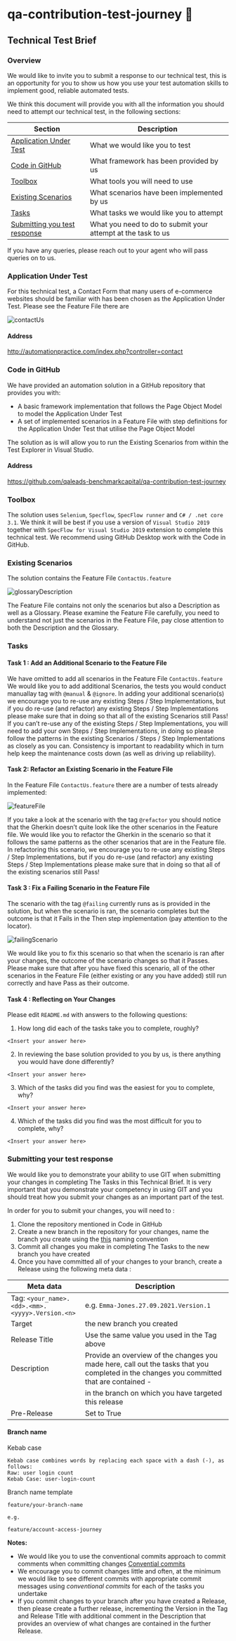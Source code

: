 # qa-contribution-test-journey :robot:

## Technical Test Brief

### Overview
We would like to invite you to submit a response to our technical test, this is an opportunity for you to show us how you use your test automation skills to implement good, reliable automated tests.

We think this document will provide you with all the information you should need to attempt our technical test, in the following sections:

| Section                                                       | Description                                                  |
| ------------------------------------------------------------- | ------------------------------------------------------------ |
| [Application Under Test](#application-under-test)             | What we would like you to test                               |
| [Code in GitHub](#code-in-github)                             | What framework has been provided by us                       |
| [Toolbox](#toolbox)                                           | What tools you will need to use                              |
| [Existing Scenarios](#existing-scenarios)                     | What scenarios have been implemented by us                   |
| [Tasks](#tasks)                                               | What tasks we would like you to attempt                      |
| [Submitting you test response](#submitting-you-test-response) | What you need to do to submit your attempt at the task to us |

If you have any queries, please reach out to your agent who will pass queries on to us.

### Application Under Test
For this technical test,  a Contact Form that many users of e-commerce websites should be familiar with has been chosen as the Application Under Test.
Please see the Feature File <name> there are

![contactUs](/contactUs.png "Contact Us user interface")

#### Address
http://automationpractice.com/index.php?controller=contact 

### Code in GitHub
We have provided an automation solution in a GitHub repository that provides you with:
- A basic framework implementation that follows the Page Object Model to model the Application Under Test
- A set of implemented scenarios in a Feature File with step definitions for the Application Under Test that utilise the Page Object Model

The solution as is will allow you to run the Existing Scenarios from within the Test Explorer in Visual Studio.

#### Address
https://github.com/qaleads-benchmarkcapital/qa-contribution-test-journey 

### Toolbox
The solution uses `Selenium`, `Specflow`, `SpecFlow runner` and `C# / .net core 3.1`.
We think it will be best if you use a version of `Visual Studio 2019` together with `SpecFlow for Visual Studio 2019` extension to complete this technical test.
We recommend using GitHub Desktop work with the Code in GitHub.

### Existing Scenarios
The solution contains the Feature File `ContactUs.feature`

![glossaryDescription](/glossaryDescription.PNG "Screenshot of glossary and description")

The Feature File contains not only the scenarios but also a Description as well as a Glossary. 
Please examine the Feature File carefully, you need to understand not just the scenarios in the Feature File, pay close attention to both the Description and the Glossary.

### Tasks

#### Task 1 : Add an Additional Scenario to the Feature File
We have omitted to add all scenarios in the Feature File `ContactUs.feature`
We would like you to add additional Scenarios, the tests you would conduct manuallay tag with `@manual` & `@ignore`.
In adding your additional scenario(s) we encourage you to re-use any existing Steps / Step Implementations, but if you do re-use (and refactor) any existing Steps / Step Implementations please make sure that in doing so that all of the existing Scenarios still Pass!
If you can’t re-use any of the existing Steps / Step Implementations, you will need to add your own Steps / Step Implementations, in doing so please follow the patterns in the existing Scenarios / Steps / Step Implementations as closely as you can. 
Consistency is important to readability which in turn help keep the maintenance costs down (as well as driving up reliability).

#### Task 2: Refactor an Existing Scenario in the Feature File
In the Feature File `ContactUs.feature` there are a number of tests already implemented:

![featureFile](/featureFile.PNG "Screenshot of feature file")

If you take a look at the scenario with the tag `@refactor` you should notice that the Gherkin doesn’t quite look like the other scenarios in the Feature file.
We would like you to refactor the Gherkin in the scenario so that it follows the same patterns as the other scenarios that are in the Feature file.
In refactoring this scenario, we encourage you to re-use any existing Steps / Step Implementations, but if you do re-use (and refactor) any existing Steps / Step Implementations please make sure that in doing so that all of the existing scenarios still Pass!

#### Task 3 : Fix a Failing Scenario in the Feature File
The scenario with the tag `@failing` currently runs as is provided in the solution, but when the scenario is ran, the scenario completes but the outcome is that it Fails in the Then step implementation (pay attention to the locator).

![failingScenario](/failingScenario.PNG "Screenshot of failing scenario")

We would like you to fix this scenario so that when the scenario is ran after your changes, the outcome of the scenario changes so that it Passes.
Please make sure that after you have fixed this scenario, all of the other scenarios in the Feature File (either existing or any you have added) still run correctly and have Pass as their outcome.
 
#### Task 4 : Reflecting on Your Changes
Please edit `README.md` with answers to the following questions:

1.	How long did each of the tasks take you to complete, roughly?

```
<Insert your answer here>
```

2.	In reviewing the base solution provided to you by us, is there anything you would have done differently?

```
<Insert your answer here>
```

3.	Which of the tasks did you find was the easiest for you to complete, why?

```
<Insert your answer here>
```

4.	Which of the tasks did you find was the most difficult for you to complete, why?
 
```
<Insert your answer here>
```

### Submitting your test response
We would like you to demonstrate your ability to use GIT when submitting your changes in completing The Tasks in this Technical Brief.
It is very important that you demonstrate your competency in using GIT and you should treat how you submit your changes as an important part of the test.

In order for you to submit  your changes,  you will need to :
1.	Clone the repository mentioned in Code in GitHub
2.	Create a new branch in the repository for your changes, name the branch you create using the [this](#branch-name) naming convention 
3.	Commit all changes you make in completing The Tasks to the new branch you have created
4.	Once you have committed all of your changes to your branch, create a Release using the following meta data :

| Meta data                                     | Description                                                                                                                               |
| --------------------------------------------- | ----------------------------------------------------------------------------------------------------------------------------------------- |
| Tag: `<your_name>.<dd>.<mm>.<yyyy>.Version.<n>` | e.g. `Emma-Jones.27.09.2021.Version.1`                                                                                                    |
| Target                                        | the new branch you created                                                                                                                |
| Release Title                                 | Use the same value you used in the Tag above                                                                                              |
| Description                                   | Provide an overview of the changes you made here, call out the tasks that you completed in the changes you committed that are contained - |
|                                               | in the branch on which you have targeted this release                                                                                     |
| Pre-Release                                   | Set to True                                                                                                                               |

#### Branch name 

Kebab case
```
Kebab case combines words by replacing each space with a dash (-), as follows:
Raw: user login count
Kebab Case: user-login-count
```

Branch name template 
```
feature/your-branch-name

e.g. 

feature/account-access-journey 
```

**Notes:** 
- We would like you to use the conventional commits approach to commit comments when committing changes [Convential commits](https://www.conventionalcommits.org/en/v1.0.0/#summary)
- We encourage you to commit changes little and often, at the minimum we would like to see different commits with appropriate commit messages using _conventional_ _commits_ for each of the tasks you undertake
- If you commit changes to your branch after you have created a Release, then please create a further release, incrementing the Version in the Tag and Release Title with additional comment in the Description that provides an overview of what changes are contained in the further Release.

